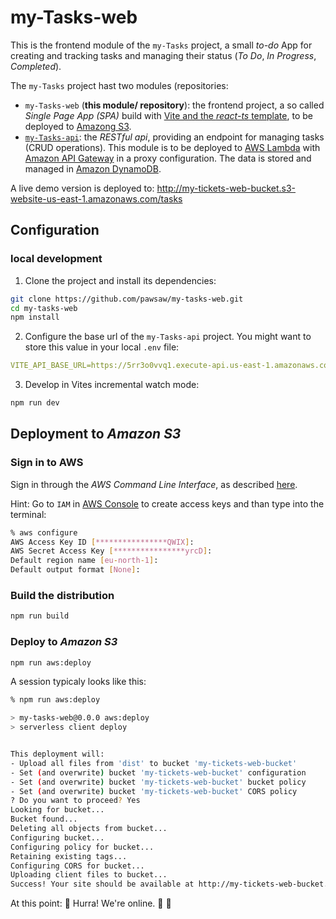 # my-Tasks-web

This is the frontend module of the `my-Tasks` project, a small _to-do_ App for creating and tracking tasks and managing their status (_To Do_, _In Progress_, _Completed_).

The `my-Tasks` project hast two modules (repositories:

- `my-Tasks-web` (**this module/ repository**): the frontend project, a so called _Single Page App (SPA)_ build with [Vite and the _react-ts_ template](https://vite.dev/guide/#scaffolding-your-first-vite-project), to be deployed to [Amazong S3](https://docs.aws.amazon.com/AmazonS3/latest/userguide/WebsiteHosting.html).
- [`my-Tasks-api`](https://github.com/pawsaw/my-tasks-api): the _RESTful api_, providing an endpoint for managing tasks (CRUD operations). This module is to be deployed to [AWS Lambda](https://aws.amazon.com/lambda/) with [Amazon API Gateway](https://aws.amazon.com/api-gateway/) in a proxy configuration. The data is stored and managed in [Amazon DynamoDB](https://aws.amazon.com/dynamodb/).

A live demo version is deployed to: http://my-tickets-web-bucket.s3-website-us-east-1.amazonaws.com/tasks

## Configuration

### local development

1. Clone the project and install its dependencies:

```sh
git clone https://github.com/pawsaw/my-tasks-web.git
cd my-tasks-web
npm install
```

2. Configure the base url of the `my-Tasks-api` project. You might want to store this value in your local `.env` file:

```yml
VITE_API_BASE_URL=https://5rr3o0vvq1.execute-api.us-east-1.amazonaws.com
```

3. Develop in Vites incremental watch mode:

```sh
npm run dev
```

## Deployment to _Amazon S3_

### Sign in to AWS

Sign in through the _AWS Command Line Interface_, as described [here](https://docs.aws.amazon.com/signin/latest/userguide/command-line-sign-in.html).

Hint:
Go to `IAM` in [AWS Console](https://eu-north-1.signin.aws.amazon.com/) to create access keys and than type into the terminal:
```sh
% aws configure    
AWS Access Key ID [****************QWIX]: 
AWS Secret Access Key [****************yrcD]: 
Default region name [eu-north-1]: 
Default output format [None]: 
````

### Build the distribution

```sh
npm run build
```

### Deploy to _Amazon S3_

```sh
npm run aws:deploy
```

A session typicaly looks like this:
```sh
% npm run aws:deploy

> my-tasks-web@0.0.0 aws:deploy
> serverless client deploy


This deployment will:
- Upload all files from 'dist' to bucket 'my-tickets-web-bucket'
- Set (and overwrite) bucket 'my-tickets-web-bucket' configuration
- Set (and overwrite) bucket 'my-tickets-web-bucket' bucket policy
- Set (and overwrite) bucket 'my-tickets-web-bucket' CORS policy
? Do you want to proceed? Yes
Looking for bucket...
Bucket found...
Deleting all objects from bucket...
Configuring bucket...
Configuring policy for bucket...
Retaining existing tags...
Configuring CORS for bucket...
Uploading client files to bucket...
Success! Your site should be available at http://my-tickets-web-bucket.s3-website-us-east-1.amazonaws.com/
```

At this point: 🚀 Hurra! We're online. 🎉 🥳